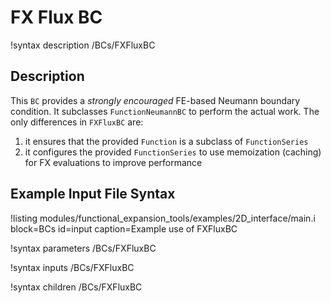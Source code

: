 # FX Flux BC

!syntax description /BCs/FXFluxBC

## Description

This `BC` provides a *strongly encouraged* FE-based Neumann boundary condition. It subclasses `FunctionNeumannBC` to perform the actual work. The only differences in `FXFluxBC` are:
1) it ensures that the provided `Function` is a subclass of `FunctionSeries`
2) it configures the provided `FunctionSeries` to use memoization (caching) for FX evaluations to improve performance

## Example Input File Syntax

!listing modules/functional_expansion_tools/examples/2D_interface/main.i block=BCs id=input caption=Example use of FXFluxBC

!syntax parameters /BCs/FXFluxBC

!syntax inputs /BCs/FXFluxBC

!syntax children /BCs/FXFluxBC
